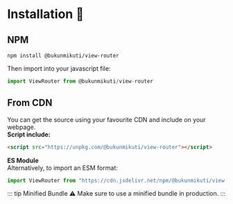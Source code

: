 # Installation 🚀
## NPM
```
npm install @bukunmikuti/view-router
```
Then import into your javascript file:
```javascript
import ViewRouter from @bukunmikuti/view-router
```

## From CDN
You can get the source using your favourite CDN and include on your webpage.
<br> 
**Script include:**

```html
<script src="https://unpkg.com/@bukunmikuti/view-router"></script>
```
**ES Module** <br>
Alternatively, to import an ESM format:

```javascript
import ViewRouter from "https://cdn.jsdelivr.net/npm/@bukunmikuti/view-router/+esm"
```

::: tip Minified Bundle ⚠
Make sure to use a minified bundle in production. 
:::